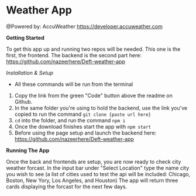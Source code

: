 # Weather App
@Powered by: AccuWeather
https://developer.accuweather.com


**Getting Started**

To get this app up and running two repos will be needed. This one is the first, the frontend. The backend is the second part here: https://github.com/nazeerhere/Deft-weather-app

*Installation & Setup*
- All these commands will be run from the terminal

1. Copy the link from the green "Code" button above the readme on Github.
2. In the same folder you're using to hold the backend, use the link you've copied to run the command `git clone {paste url here}`
3. `cd` into the folder, and run the command `npm i`
4. Once the download finishes start the app with `npm start`
5. Before using the page setup and launch the backend here: https://github.com/nazeerhere/Deft-weather-app

**Running The App**

Once the back and frontends are setup, you are now ready to check city weather forcast. In the input bar under "Select Location" type the name city you wish to see (a list of cities used to test the api will be included: Chicago, Boston, New Yory, Los Angeles, and Houston) The app will return three cards displaying the forcast for the next few days.

